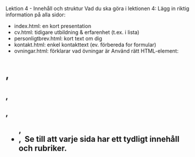 Lektion 4 - Innehåll och struktur
Vad du ska göra i lektionen 4:
Lägg in riktig information på alla sidor:
- index.html: en kort presentation
- cv.html: tidigare utbildning & erfarenhet (t.ex. i lista)
- personligtbrev.html: kort text om dig
- kontakt.html: enkel kontakttext (ev. förbereda for formular)
- ovningar.html: förklarar vad övningar är
Använd rätt HTML-element:
<h1>, <h2>, <p>, <ul>, <li>, <img>
Se till att varje sida har ett tydligt innehåll och rubriker.